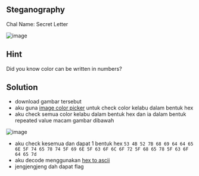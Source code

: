 ## Steganography
Chal Name: Secret Letter

![image](https://user-images.githubusercontent.com/23289982/208282591-a1f23d21-dc61-489d-b674-8e1f280fd87d.png)

## Hint
Did you know color can be written in numbers?

## Solution
* download gambar tersebut
* aku guna [image color picker](https://imagecolorpicker.com/en) untuk check color kelabu dalam bentuk hex
* aku check semua color kelabu dalam bentuk hex dan ia dalam bentuk repeated value macam gambar dibawah

![image](https://user-images.githubusercontent.com/23289982/208283063-43b04456-f50e-40fb-a247-11ce9b8d41fe.png)

* aku check kesemua dan dapat 1 bentuk hex `53 4B 52 7B 68 69 64 64 65 6E 5F 74 65 78 74 5F 69 6E 5F 63 6F 6C 6F 72 5F 68 65 78 5F 63 6F 64 65 7d`
* aku decode menggunakan [hex to ascii](https://www.rapidtables.com/convert/number/hex-to-ascii.html)
* jengjengjeng dah dapat flag
